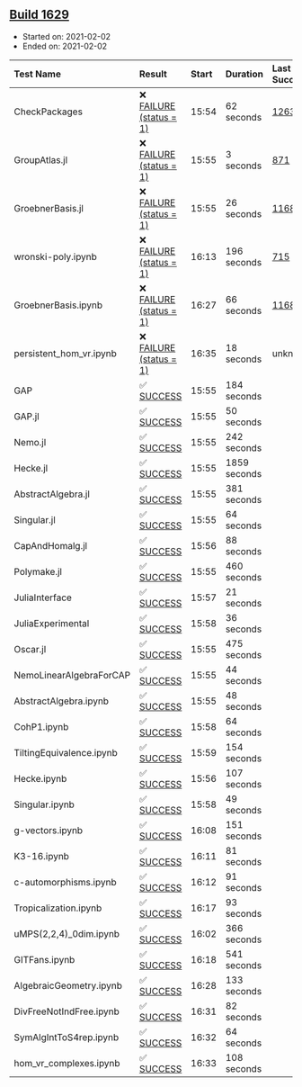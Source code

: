 ## [Build 1629](https://oscarci.mathematik.uni-kl.de/job/oscar-stable/1629/)

* Started on: 2021-02-02
* Ended on: 2021-02-02

| Test Name    | Result | Start | Duration | Last Success | First Failure |
|:-------------|:-------|:------|:---------|:-------------|:--------------|
| CheckPackages | ❌ [FAILURE (status = 1)](https://oscarci.mathematik.uni-kl.de/job/oscar-stable/1629/artifact/logs/build-1629/CheckPackages.log) | 15:54 | 62 seconds | [1263](https://oscarci.mathematik.uni-kl.de/job/oscar-stable/1263/) | [1264](https://oscarci.mathematik.uni-kl.de/job/oscar-stable/1264/) |
| GroupAtlas.jl | ❌ [FAILURE (status = 1)](https://oscarci.mathematik.uni-kl.de/job/oscar-stable/1629/artifact/logs/build-1629/GroupAtlas.jl.log) | 15:55 | 3 seconds | [871](https://oscarci.mathematik.uni-kl.de/job/oscar-stable/871/) | [872](https://oscarci.mathematik.uni-kl.de/job/oscar-stable/872/) |
| GroebnerBasis.jl | ❌ [FAILURE (status = 1)](https://oscarci.mathematik.uni-kl.de/job/oscar-stable/1629/artifact/logs/build-1629/GroebnerBasis.jl.log) | 15:55 | 26 seconds | [1168](https://oscarci.mathematik.uni-kl.de/job/oscar-stable/1168/) | [1169](https://oscarci.mathematik.uni-kl.de/job/oscar-stable/1169/) |
| wronski-poly.ipynb | ❌ [FAILURE (status = 1)](https://oscarci.mathematik.uni-kl.de/job/oscar-stable/1629/artifact/logs/build-1629/wronski-poly.ipynb.log) | 16:13 | 196 seconds | [715](https://oscarci.mathematik.uni-kl.de/job/oscar-stable/715/) | [716](https://oscarci.mathematik.uni-kl.de/job/oscar-stable/716/) |
| GroebnerBasis.ipynb | ❌ [FAILURE (status = 1)](https://oscarci.mathematik.uni-kl.de/job/oscar-stable/1629/artifact/logs/build-1629/GroebnerBasis.ipynb.log) | 16:27 | 66 seconds | [1168](https://oscarci.mathematik.uni-kl.de/job/oscar-stable/1168/) | [1169](https://oscarci.mathematik.uni-kl.de/job/oscar-stable/1169/) |
| persistent_hom_vr.ipynb | ❌ [FAILURE (status = 1)](https://oscarci.mathematik.uni-kl.de/job/oscar-stable/1629/artifact/logs/build-1629/persistent_hom_vr.ipynb.log) | 16:35 | 18 seconds | unknown | unknown |
| GAP | ✅ [SUCCESS](https://oscarci.mathematik.uni-kl.de/job/oscar-stable/1629/artifact/logs/build-1629/GAP.log) | 15:55 | 184 seconds |  |  |
| GAP.jl | ✅ [SUCCESS](https://oscarci.mathematik.uni-kl.de/job/oscar-stable/1629/artifact/logs/build-1629/GAP.jl.log) | 15:55 | 50 seconds |  |  |
| Nemo.jl | ✅ [SUCCESS](https://oscarci.mathematik.uni-kl.de/job/oscar-stable/1629/artifact/logs/build-1629/Nemo.jl.log) | 15:55 | 242 seconds |  |  |
| Hecke.jl | ✅ [SUCCESS](https://oscarci.mathematik.uni-kl.de/job/oscar-stable/1629/artifact/logs/build-1629/Hecke.jl.log) | 15:55 | 1859 seconds |  |  |
| AbstractAlgebra.jl | ✅ [SUCCESS](https://oscarci.mathematik.uni-kl.de/job/oscar-stable/1629/artifact/logs/build-1629/AbstractAlgebra.jl.log) | 15:55 | 381 seconds |  |  |
| Singular.jl | ✅ [SUCCESS](https://oscarci.mathematik.uni-kl.de/job/oscar-stable/1629/artifact/logs/build-1629/Singular.jl.log) | 15:55 | 64 seconds |  |  |
| CapAndHomalg.jl | ✅ [SUCCESS](https://oscarci.mathematik.uni-kl.de/job/oscar-stable/1629/artifact/logs/build-1629/CapAndHomalg.jl.log) | 15:56 | 88 seconds |  |  |
| Polymake.jl | ✅ [SUCCESS](https://oscarci.mathematik.uni-kl.de/job/oscar-stable/1629/artifact/logs/build-1629/Polymake.jl.log) | 15:55 | 460 seconds |  |  |
| JuliaInterface | ✅ [SUCCESS](https://oscarci.mathematik.uni-kl.de/job/oscar-stable/1629/artifact/logs/build-1629/JuliaInterface.log) | 15:57 | 21 seconds |  |  |
| JuliaExperimental | ✅ [SUCCESS](https://oscarci.mathematik.uni-kl.de/job/oscar-stable/1629/artifact/logs/build-1629/JuliaExperimental.log) | 15:58 | 36 seconds |  |  |
| Oscar.jl | ✅ [SUCCESS](https://oscarci.mathematik.uni-kl.de/job/oscar-stable/1629/artifact/logs/build-1629/Oscar.jl.log) | 15:55 | 475 seconds |  |  |
| NemoLinearAlgebraForCAP | ✅ [SUCCESS](https://oscarci.mathematik.uni-kl.de/job/oscar-stable/1629/artifact/logs/build-1629/NemoLinearAlgebraForCAP.log) | 15:55 | 44 seconds |  |  |
| AbstractAlgebra.ipynb | ✅ [SUCCESS](https://oscarci.mathematik.uni-kl.de/job/oscar-stable/1629/artifact/logs/build-1629/AbstractAlgebra.ipynb.log) | 15:55 | 48 seconds |  |  |
| CohP1.ipynb | ✅ [SUCCESS](https://oscarci.mathematik.uni-kl.de/job/oscar-stable/1629/artifact/logs/build-1629/CohP1.ipynb.log) | 15:58 | 64 seconds |  |  |
| TiltingEquivalence.ipynb | ✅ [SUCCESS](https://oscarci.mathematik.uni-kl.de/job/oscar-stable/1629/artifact/logs/build-1629/TiltingEquivalence.ipynb.log) | 15:59 | 154 seconds |  |  |
| Hecke.ipynb | ✅ [SUCCESS](https://oscarci.mathematik.uni-kl.de/job/oscar-stable/1629/artifact/logs/build-1629/Hecke.ipynb.log) | 15:56 | 107 seconds |  |  |
| Singular.ipynb | ✅ [SUCCESS](https://oscarci.mathematik.uni-kl.de/job/oscar-stable/1629/artifact/logs/build-1629/Singular.ipynb.log) | 15:58 | 49 seconds |  |  |
| g-vectors.ipynb | ✅ [SUCCESS](https://oscarci.mathematik.uni-kl.de/job/oscar-stable/1629/artifact/logs/build-1629/g-vectors.ipynb.log) | 16:08 | 151 seconds |  |  |
| K3-16.ipynb | ✅ [SUCCESS](https://oscarci.mathematik.uni-kl.de/job/oscar-stable/1629/artifact/logs/build-1629/K3-16.ipynb.log) | 16:11 | 81 seconds |  |  |
| c-automorphisms.ipynb | ✅ [SUCCESS](https://oscarci.mathematik.uni-kl.de/job/oscar-stable/1629/artifact/logs/build-1629/c-automorphisms.ipynb.log) | 16:12 | 91 seconds |  |  |
| Tropicalization.ipynb | ✅ [SUCCESS](https://oscarci.mathematik.uni-kl.de/job/oscar-stable/1629/artifact/logs/build-1629/Tropicalization.ipynb.log) | 16:17 | 93 seconds |  |  |
| uMPS(2,2,4)_0dim.ipynb | ✅ [SUCCESS](https://oscarci.mathematik.uni-kl.de/job/oscar-stable/1629/artifact/logs/build-1629/uMPS-2-2-4-_0dim.ipynb.log) | 16:02 | 366 seconds |  |  |
| GITFans.ipynb | ✅ [SUCCESS](https://oscarci.mathematik.uni-kl.de/job/oscar-stable/1629/artifact/logs/build-1629/GITFans.ipynb.log) | 16:18 | 541 seconds |  |  |
| AlgebraicGeometry.ipynb | ✅ [SUCCESS](https://oscarci.mathematik.uni-kl.de/job/oscar-stable/1629/artifact/logs/build-1629/AlgebraicGeometry.ipynb.log) | 16:28 | 133 seconds |  |  |
| DivFreeNotIndFree.ipynb | ✅ [SUCCESS](https://oscarci.mathematik.uni-kl.de/job/oscar-stable/1629/artifact/logs/build-1629/DivFreeNotIndFree.ipynb.log) | 16:31 | 82 seconds |  |  |
| SymAlgIntToS4rep.ipynb | ✅ [SUCCESS](https://oscarci.mathematik.uni-kl.de/job/oscar-stable/1629/artifact/logs/build-1629/SymAlgIntToS4rep.ipynb.log) | 16:32 | 64 seconds |  |  |
| hom_vr_complexes.ipynb | ✅ [SUCCESS](https://oscarci.mathematik.uni-kl.de/job/oscar-stable/1629/artifact/logs/build-1629/hom_vr_complexes.ipynb.log) | 16:33 | 108 seconds |  |  |
